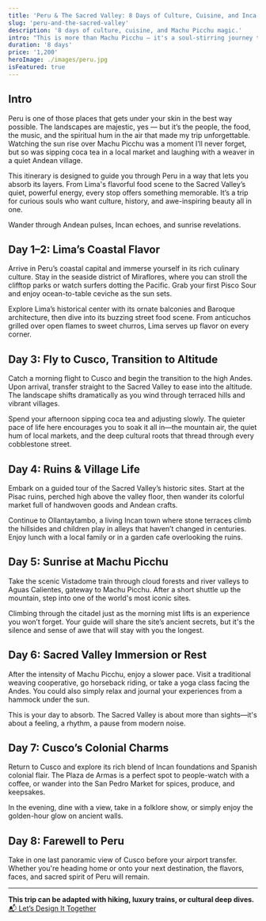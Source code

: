 ```yaml
---
title: 'Peru & The Sacred Valley: 8 Days of Culture, Cuisine, and Inca Wonders'
slug: 'peru-and-the-sacred-valley'
description: '8 days of culture, cuisine, and Machu Picchu magic.'
intro: "This is more than Machu Picchu — it's a soul-stirring journey through Peru’s vibrant history, breathtaking landscapes, and unforgettable food."
duration: '8 days'
price: '1,200'
heroImage: ./images/peru.jpg
isFeatured: true
---
```


## Intro

Peru is one of those places that gets under your skin in the best way possible. The landscapes are majestic, yes — but it’s the people, the food, the music, and the spiritual hum in the air that made my trip unforgettable. Watching the sun rise over Machu Picchu was a moment I’ll never forget, but so was sipping coca tea in a local market and laughing with a weaver in a quiet Andean village.

This itinerary is designed to guide you through Peru in a way that lets you absorb its layers. From Lima's flavorful food scene to the Sacred Valley’s quiet, powerful energy, every stop offers something memorable. It’s a trip for curious souls who want culture, history, and awe-inspiring beauty all in one.

Wander through Andean pulses, Incan echoes, and sunrise revelations.

## Day 1–2: Lima’s Coastal Flavor

Arrive in Peru’s coastal capital and immerse yourself in its rich culinary culture. Stay in the seaside district of Miraflores, where you can stroll the clifftop parks or watch surfers dotting the Pacific. Grab your first Pisco Sour and enjoy ocean-to-table ceviche as the sun sets.

Explore Lima’s historical center with its ornate balconies and Baroque architecture, then dive into its buzzing street food scene. From anticuchos grilled over open flames to sweet churros, Lima serves up flavor on every corner.

## Day 3: Fly to Cusco, Transition to Altitude

Catch a morning flight to Cusco and begin the transition to the high Andes. Upon arrival, transfer straight to the Sacred Valley to ease into the altitude. The landscape shifts dramatically as you wind through terraced hills and vibrant villages.

Spend your afternoon sipping coca tea and adjusting slowly. The quieter pace of life here encourages you to soak it all in—the mountain air, the quiet hum of local markets, and the deep cultural roots that thread through every cobblestone street.

## Day 4: Ruins & Village Life

Embark on a guided tour of the Sacred Valley’s historic sites. Start at the Pisac ruins, perched high above the valley floor, then wander its colorful market full of handwoven goods and Andean crafts.

Continue to Ollantaytambo, a living Incan town where stone terraces climb the hillsides and children play in alleys that haven’t changed in centuries. Enjoy lunch with a local family or in a garden cafe overlooking the ruins.

## Day 5: Sunrise at Machu Picchu

Take the scenic Vistadome train through cloud forests and river valleys to Aguas Calientes, gateway to Machu Picchu. After a short shuttle up the mountain, step into one of the world's most iconic sites.

Climbing through the citadel just as the morning mist lifts is an experience you won’t forget. Your guide will share the site’s ancient secrets, but it's the silence and sense of awe that will stay with you the longest.

## Day 6: Sacred Valley Immersion or Rest

After the intensity of Machu Picchu, enjoy a slower pace. Visit a traditional weaving cooperative, go horseback riding, or take a yoga class facing the Andes. You could also simply relax and journal your experiences from a hammock under the sun.

This is your day to absorb. The Sacred Valley is about more than sights—it's about a feeling, a rhythm, a pause from modern noise.

## Day 7: Cusco’s Colonial Charms

Return to Cusco and explore its rich blend of Incan foundations and Spanish colonial flair. The Plaza de Armas is a perfect spot to people-watch with a coffee, or wander into the San Pedro Market for spices, produce, and keepsakes.

In the evening, dine with a view, take in a folklore show, or simply enjoy the golden-hour glow on ancient walls.

## Day 8: Farewell to Peru

Take in one last panoramic view of Cusco before your airport transfer. Whether you're heading home or onto your next destination, the flavors, faces, and sacred spirit of Peru will remain.

---

**This trip can be adapted with hiking, luxury trains, or cultural deep dives.**  
[📬 Let’s Design It Together](#)
